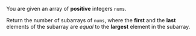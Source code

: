 You are given an array of **positive** integers `nums`.

Return the number of subarrays of `nums`, where the **first** and the **last** elements of the subarray are *equal* to the **largest** element in the subarray.